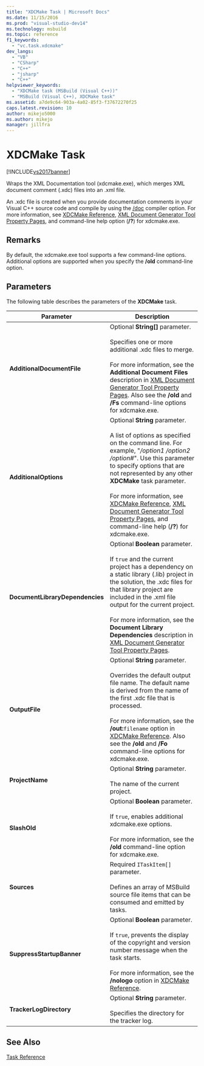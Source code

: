 ```yaml
---
title: "XDCMake Task | Microsoft Docs"
ms.date: 11/15/2016
ms.prod: "visual-studio-dev14"
ms.technology: msbuild
ms.topic: reference
f1_keywords: 
  - "vc.task.xdcmake"
dev_langs: 
  - "VB"
  - "CSharp"
  - "C++"
  - "jsharp"
  - "C++"
helpviewer_keywords: 
  - "XDCMake task (MSBuild (Visual C++))"
  - "MSBuild (Visual C++), XDCMake task"
ms.assetid: a7de9c64-903a-4a02-85f3-f37672270f25
caps.latest.revision: 10
author: mikejo5000
ms.author: mikejo
manager: jillfra
---
```

# XDCMake Task
[!INCLUDE[vs2017banner](../includes/vs2017banner.md)]

Wraps the XML Documentation tool (xdcmake.exe), which merges XML document comment (.xdc) files into an .xml file.  
  
 An .xdc file is created when you provide documentation comments in your Visual C++ source code and compile by using the [/doc](http://msdn.microsoft.com/library/b54f7e2c-f28f-4f46-9ed6-0db09be2cc63) compiler option. For more information, see [XDCMake Reference](http://msdn.microsoft.com/library/14e65747-d000-4343-854b-8393bf01cbac), [XML Document Generator Tool Property Pages](http://msdn.microsoft.com/library/645912b5-197a-4c36-ba58-64df09444ca0), and command-line help option (**/?**) for xdcmake.exe.  
  
## Remarks  
 By default, the xdcmake.exe tool supports a few command-line options. Additional options are supported when you specify the **/old** command-line option.  
  
## Parameters  
 The following table describes the parameters of the **XDCMake** task.  
  
|Parameter|Description|  
|---------------|-----------------|  
|**AdditionalDocumentFile**|Optional **String[]** parameter.<br /><br /> Specifies one or more additional .xdc files to merge.<br /><br /> For more information, see the **Additional Document Files** description in [XML Document Generator Tool Property Pages](http://msdn.microsoft.com/library/645912b5-197a-4c36-ba58-64df09444ca0). Also see the **/old** and **/Fs** command-line options for xdcmake.exe.|  
|**AdditionalOptions**|Optional **String** parameter.<br /><br /> A list of options as specified on the command line. For example, "*/option1 /option2 /option#*". Use this parameter to specify options that are not represented by any other **XDCMake** task parameter.<br /><br /> For more information, see [XDCMake Reference](http://msdn.microsoft.com/library/14e65747-d000-4343-854b-8393bf01cbac), [XML Document Generator Tool Property Pages](http://msdn.microsoft.com/library/645912b5-197a-4c36-ba58-64df09444ca0), and command-line help (**/?**) for xdcmake.exe.|  
|**DocumentLibraryDependencies**|Optional **Boolean** parameter.<br /><br /> If `true` and the current project has a dependency on a static library (.lib) project in the solution, the .xdc files for that library project are included in the .xml file output for the current project.<br /><br /> For more information, see the **Document Library Dependencies** description in [XML Document Generator Tool Property Pages](http://msdn.microsoft.com/library/645912b5-197a-4c36-ba58-64df09444ca0).|  
|**OutputFile**|Optional **String** parameter.<br /><br /> Overrides the default output file name. The default name is derived from the name of the first .xdc file that is processed.<br /><br /> For more information, see the **/out:**`filename` option in [XDCMake Reference](http://msdn.microsoft.com/library/14e65747-d000-4343-854b-8393bf01cbac). Also see the **/old** and **/Fo** command-line options for xdcmake.exe.|  
|**ProjectName**|Optional **String** parameter.<br /><br /> The name of the current project.|  
|**SlashOld**|Optional **Boolean** parameter.<br /><br /> If `true`, enables additional xdcmake.exe options.<br /><br /> For more information, see the **/old** command-line option for xdcmake.exe.|  
|**Sources**|Required `ITaskItem[]` parameter.<br /><br /> Defines an array of MSBuild source file items that can be consumed and emitted by tasks.|  
|**SuppressStartupBanner**|Optional **Boolean** parameter.<br /><br /> If `true`, prevents the display of the copyright and version number message when the task starts.<br /><br /> For more information, see the **/nologo** option in [XDCMake Reference](http://msdn.microsoft.com/library/14e65747-d000-4343-854b-8393bf01cbac).|  
|**TrackerLogDirectory**|Optional **String** parameter.<br /><br /> Specifies the directory for the tracker log.|  
  
## See Also  
 [Task Reference](../msbuild/msbuild-task-reference.md)
